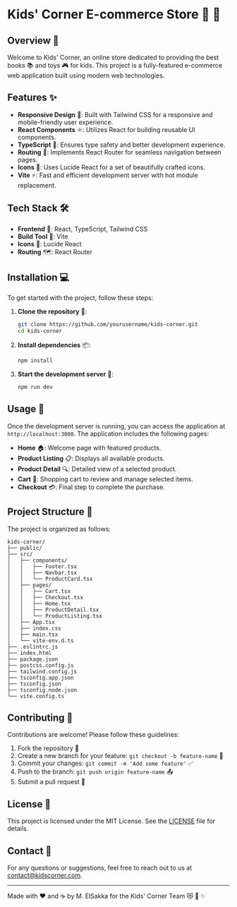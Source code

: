 # Kids' Corner E-commerce Store 🧸 🎨

## Overview 🌟

Welcome to Kids' Corner, an online store dedicated to providing the best books 📚 and toys 🎮 for kids. This project is a fully-featured e-commerce web application built using modern web technologies.

## Features ✨

- **Responsive Design** 📱: Built with Tailwind CSS for a responsive and mobile-friendly user experience.
- **React Components** ⚛️: Utilizes React for building reusable UI components.
- **TypeScript** 📘: Ensures type safety and better development experience.
- **Routing** 🔄: Implements React Router for seamless navigation between pages.
- **Icons** 🎯: Uses Lucide React for a set of beautifully crafted icons.
- **Vite** ⚡: Fast and efficient development server with hot module replacement.

## Tech Stack 🛠️

- **Frontend** 🎨: React, TypeScript, Tailwind CSS
- **Build Tool** 🔧: Vite
- **Icons** 💫: Lucide React
- **Routing** 🗺️: React Router

## Installation 💻

To get started with the project, follow these steps:

1. **Clone the repository** 📂:
   ```sh
   git clone https://github.com/yourusername/kids-corner.git
   cd kids-corner
   ```

2. **Install dependencies** 📦:
   ```sh
   npm install
   ```

3. **Start the development server** 🚀:
   ```sh
   npm run dev
   ```

## Usage 🎯

Once the development server is running, you can access the application at `http://localhost:3000`. The application includes the following pages:

- **Home** 🏠: Welcome page with featured products.
- **Product Listing** 📋: Displays all available products.
- **Product Detail** 🔍: Detailed view of a selected product.
- **Cart** 🛒: Shopping cart to review and manage selected items.
- **Checkout** 💳: Final step to complete the purchase.

## Project Structure 📁

The project is organized as follows:

```
kids-corner/
├── public/
├── src/
│   ├── components/
│   │   ├── Footer.tsx
│   │   ├── Navbar.tsx
│   │   └── ProductCard.tsx
│   ├── pages/
│   │   ├── Cart.tsx
│   │   ├── Checkout.tsx
│   │   ├── Home.tsx
│   │   ├── ProductDetail.tsx
│   │   └── ProductListing.tsx
│   ├── App.tsx
│   ├── index.css
│   ├── main.tsx
│   └── vite-env.d.ts
├── .eslintrc.js
├── index.html
├── package.json
├── postcss.config.js
├── tailwind.config.js
├── tsconfig.app.json
├── tsconfig.json
├── tsconfig.node.json
└── vite.config.ts
```

## Contributing 🤝

Contributions are welcome! Please follow these guidelines:

1. Fork the repository 🍴
2. Create a new branch for your feature: `git checkout -b feature-name` 🌿
3. Commit your changes: `git commit -m 'Add some feature'` ✅
4. Push to the branch: `git push origin feature-name` 📤
5. Submit a pull request 🎉

## License 📄

This project is licensed under the MIT License. See the [LICENSE](LICENSE) file for details.

## Contact 📧

For any questions or suggestions, feel free to reach out to us at [contact@kidscorner.com](mailto:contact@kidscorner.com).

---

Made with ❤️ and ☕ by M. ElSakka for the Kids' Corner Team 😻 👶 ✨
